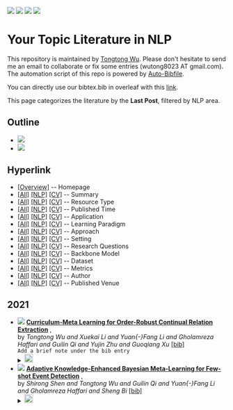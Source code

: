 [![](https://img.shields.io/badge/Awesome_Continual_Learning-yello)](https://github.com/wutong8023/Awesome_Continual_Learning.git) [![](https://img.shields.io/badge/Awesome_Few_Shot_learning-green)](https://github.com/wutong8023/Awesome_Few_Shot_Learning.git) [![](https://img.shields.io/badge/Awesome_Information_Extraction-blue)](https://github.com/wutong8023/Awesome_Information_Extraction.git) [![](https://img.shields.io/badge/Awesome_Ideas-red)](https://github.com/wutong8023/Awesome_Ideas.git)

# Your Topic Literature in NLP 
This repository is maintained by [Tongtong Wu](https://wutong8023.site). Please don't hesitate to send me an email to collaborate or fix some entries (wutong8023 AT gmail.com). 
The automation script of this repo is powered by [Auto-Bibfile](https://github.com/wutong8023/Auto-Bibfile.git).

You can directly use our bibtex.bib in overleaf with this [link](https://www.overleaf.com/read/rgscdxhxbwhp).

This page categorizes the literature by the **Last Post**, filtered by NLP area.

## Outline 
- [![](https://img.shields.io/badge/Hyperlink-blue)](https://github.com/wutong8023/Auto-Bibfile/tree/master/your_topic4nlp/time/README.md#hyperlink)
- [![](https://img.shields.io/badge/2021-2-blue)](https://github.com/wutong8023/Auto-Bibfile/tree/master/your_topic4nlp/time/README.md#2021)
## Hyperlink 
- [[Overview]](https://github.com/wutong8023/Auto-Bibfile/tree/master/README.md) -- Homepage
- [[All]](https://github.com/wutong8023/Auto-Bibfile/tree/master/your_topic4all/./)  [[NLP]](https://github.com/wutong8023/Auto-Bibfile/tree/master/your_topic4nlp/./)  [[CV]](https://github.com/wutong8023/Auto-Bibfile/tree/master/your_topic4cv./) -- Summary
- [[All]](https://github.com/wutong8023/Auto-Bibfile/tree/master/your_topic4all/type)  [[NLP]](https://github.com/wutong8023/Auto-Bibfile/tree/master/your_topic4nlp/type)  [[CV]](https://github.com/wutong8023/Auto-Bibfile/tree/master/your_topic4cvtype) -- Resource Type
- [[All]](https://github.com/wutong8023/Auto-Bibfile/tree/master/your_topic4all/time)  [[NLP]](https://github.com/wutong8023/Auto-Bibfile/tree/master/your_topic4nlp/time)  [[CV]](https://github.com/wutong8023/Auto-Bibfile/tree/master/your_topic4cvtime) -- Published Time
- [[All]](https://github.com/wutong8023/Auto-Bibfile/tree/master/your_topic4all/application)  [[NLP]](https://github.com/wutong8023/Auto-Bibfile/tree/master/your_topic4nlp/application)  [[CV]](https://github.com/wutong8023/Auto-Bibfile/tree/master/your_topic4cvapplication) -- Application
- [[All]](https://github.com/wutong8023/Auto-Bibfile/tree/master/your_topic4all/supervision)  [[NLP]](https://github.com/wutong8023/Auto-Bibfile/tree/master/your_topic4nlp/supervision)  [[CV]](https://github.com/wutong8023/Auto-Bibfile/tree/master/your_topic4cvsupervision) --  Learning Paradigm
- [[All]](https://github.com/wutong8023/Auto-Bibfile/tree/master/your_topic4all/approach)  [[NLP]](https://github.com/wutong8023/Auto-Bibfile/tree/master/your_topic4nlp/approach)  [[CV]](https://github.com/wutong8023/Auto-Bibfile/tree/master/your_topic4cvapproach) -- Approach
- [[All]](https://github.com/wutong8023/Auto-Bibfile/tree/master/your_topic4all/setting)  [[NLP]](https://github.com/wutong8023/Auto-Bibfile/tree/master/your_topic4nlp/setting)  [[CV]](https://github.com/wutong8023/Auto-Bibfile/tree/master/your_topic4cvsetting) -- Setting
- [[All]](https://github.com/wutong8023/Auto-Bibfile/tree/master/your_topic4all/research_question)  [[NLP]](https://github.com/wutong8023/Auto-Bibfile/tree/master/your_topic4nlp/research_question)  [[CV]](https://github.com/wutong8023/Auto-Bibfile/tree/master/your_topic4cvresearch_question) -- Research Questions
- [[All]](https://github.com/wutong8023/Auto-Bibfile/tree/master/your_topic4all/backbone_model)  [[NLP]](https://github.com/wutong8023/Auto-Bibfile/tree/master/your_topic4nlp/backbone_model)  [[CV]](https://github.com/wutong8023/Auto-Bibfile/tree/master/your_topic4cvbackbone_model) -- Backbone Model
- [[All]](https://github.com/wutong8023/Auto-Bibfile/tree/master/your_topic4all/dataset)  [[NLP]](https://github.com/wutong8023/Auto-Bibfile/tree/master/your_topic4nlp/dataset)  [[CV]](https://github.com/wutong8023/Auto-Bibfile/tree/master/your_topic4cvdataset) -- Dataset
- [[All]](https://github.com/wutong8023/Auto-Bibfile/tree/master/your_topic4all/metrics)  [[NLP]](https://github.com/wutong8023/Auto-Bibfile/tree/master/your_topic4nlp/metrics)  [[CV]](https://github.com/wutong8023/Auto-Bibfile/tree/master/your_topic4cvmetrics) -- Metrics
- [[All]](https://github.com/wutong8023/Auto-Bibfile/tree/master/your_topic4all/author)  [[NLP]](https://github.com/wutong8023/Auto-Bibfile/tree/master/your_topic4nlp/author)  [[CV]](https://github.com/wutong8023/Auto-Bibfile/tree/master/your_topic4cvauthor) -- Author
- [[All]](https://github.com/wutong8023/Auto-Bibfile/tree/master/your_topic4all/venue)  [[NLP]](https://github.com/wutong8023/Auto-Bibfile/tree/master/your_topic4nlp/venue)  [[CV]](https://github.com/wutong8023/Auto-Bibfile/tree/master/your_topic4cvvenue) -- Published Venue

## 2021

- [![](https://img.shields.io/badge/AAAI-2021-red)](https://ojs.aaai.org/index.php/AAAI/article/view/17241) [**Curriculum-Meta Learning for Order-Robust Continual Relation Extraction**](https://ojs.aaai.org/index.php/AAAI/article/view/17241) , <br> by *Tongtong Wu and
Xuekai Li and
Yuan{-}Fang Li and
Gholamreza Haffari and
Guilin Qi and
Yujin Zhu and
Guoqiang Xu* [[bib]](https://github.com/wutong8023/Auto-Bibfile/tree/master/./bibtex.bib#L4-L30)<br> ```Add a brief note under the bib entry
```</details><details><summary><img src=https://github.com/wutong8023/Auto-Bibfile/tree/master/scripts/svg/copy_icon.png height="20"></summary><pre>```WuLLHQZX21```
- [![](https://img.shields.io/badge/CoRR-2021-red)](https://arxiv.org/abs/2105.09509) [**Adaptive Knowledge-Enhanced Bayesian Meta-Learning for Few-shot Event
Detection**](https://arxiv.org/abs/2105.09509) , <br> by *Shirong Shen and
Tongtong Wu and
Guilin Qi and
Yuan{-}Fang Li and
Gholamreza Haffari and
Sheng Bi* [[bib]](https://github.com/wutong8023/Auto-Bibfile/tree/master/./bibtex.bib#L35-L61)<br> </details><details><summary><img src=https://github.com/wutong8023/Auto-Bibfile/tree/master/scripts/svg/copy_icon.png height="20"></summary><pre>```DBLP:journals/corr/abs-2105-09509```